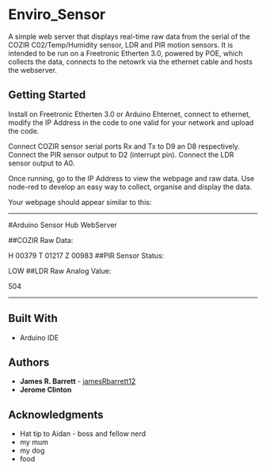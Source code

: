 # Enviro_Sensor

A simple web server that displays real-time raw data from the serial of the COZIR C02/Temp/Humidity sensor, LDR and PIR motion sensors. It is intended to be run on a Freetronic Etherten 3.0, powered by POE, which collects the data, connects to the netowrk via the ethernet cable and hosts the webserver.

## Getting Started

Install on Freetronic Etherten 3.0 or Arduino Ehternet, connect to ethernet, modify the IP Address in the code to one valid for your network and upload the code.

Connect COZIR sensor serial ports Rx and Tx to D9 an D8 respectively.
Connect the PIR sensor output to D2 (interrupt pin).
Connect the LDR sensor output to A0.

Once running, go to the IP Address to view the webpage and raw data. Use node-red to develop an easy way to collect, organise and display the data.

Your webpage should appear similar to this:

----------------

#Arduino Sensor Hub WebServer


##COZIR Raw Data:

H 00379 T 01217 Z 00983
##PIR Sensor Status:

LOW
##LDR Raw Analog Value:

504 

----------------


## Built With

* Arduino IDE

## Authors

* **James R. Barrett** - [jamesRbarrett12](https://github.com/jamesRbarrett12)
* **Jerome Clinton**

## Acknowledgments

* Hat tip to Aidan - boss and fellow nerd
* my mum
* my dog
* food

